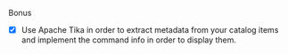 Bonus
- [x] Use Apache Tika in order to extract metadata from your catalog items and implement the command info in order to display them.
